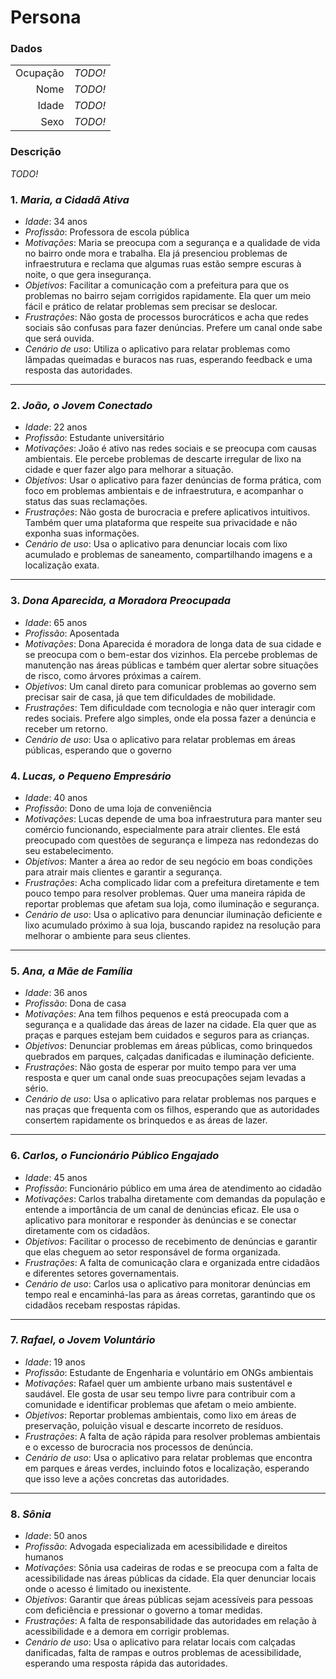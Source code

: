 # Persona

### Dados

|        |                    |
|-------:|--------------------|
|Ocupação|*TODO!*             |
|Nome    |*TODO!*             |
|Idade   |*TODO!*             |
|Sexo    |*TODO!*             |

### Descrição

*TODO!*


### 1. *Maria, a Cidadã Ativa*
   - *Idade*: 34 anos
   - *Profissão*: Professora de escola pública
   - *Motivações*: Maria se preocupa com a segurança e a qualidade de vida no bairro onde mora e trabalha. Ela já presenciou problemas de infraestrutura e reclama que algumas ruas estão sempre escuras à noite, o que gera insegurança.
   - *Objetivos*: Facilitar a comunicação com a prefeitura para que os problemas no bairro sejam corrigidos rapidamente. Ela quer um meio fácil e prático de relatar problemas sem precisar se deslocar.
   - *Frustrações*: Não gosta de processos burocráticos e acha que redes sociais são confusas para fazer denúncias. Prefere um canal onde sabe que será ouvida.
   - *Cenário de uso*: Utiliza o aplicativo para relatar problemas como lâmpadas queimadas e buracos nas ruas, esperando feedback e uma resposta das autoridades.

---

### 2. *João, o Jovem Conectado*
   - *Idade*: 22 anos
   - *Profissão*: Estudante universitário
   - *Motivações*: João é ativo nas redes sociais e se preocupa com causas ambientais. Ele percebe problemas de descarte irregular de lixo na cidade e quer fazer algo para melhorar a situação.
   - *Objetivos*: Usar o aplicativo para fazer denúncias de forma prática, com foco em problemas ambientais e de infraestrutura, e acompanhar o status das suas reclamações.
   - *Frustrações*: Não gosta de burocracia e prefere aplicativos intuitivos. Também quer uma plataforma que respeite sua privacidade e não exponha suas informações.
   - *Cenário de uso*: Usa o aplicativo para denunciar locais com lixo acumulado e problemas de saneamento, compartilhando imagens e a localização exata.

---

### 3. *Dona Aparecida, a Moradora Preocupada*
   - *Idade*: 65 anos
   - *Profissão*: Aposentada
   - *Motivações*: Dona Aparecida é moradora de longa data de sua cidade e se preocupa com o bem-estar dos vizinhos. Ela percebe problemas de manutenção nas áreas públicas e também quer alertar sobre situações de risco, como árvores próximas a caírem.
   - *Objetivos*: Um canal direto para comunicar problemas ao governo sem precisar sair de casa, já que tem dificuldades de mobilidade.
   - *Frustrações*: Tem dificuldade com tecnologia e não quer interagir com redes sociais. Prefere algo simples, onde ela possa fazer a denúncia e receber um retorno.
   - *Cenário de uso*: Usa o aplicativo para relatar problemas em áreas públicas, esperando que o governo 

### 4. *Lucas, o Pequeno Empresário*
   - *Idade*: 40 anos
   - *Profissão*: Dono de uma loja de conveniência
   - *Motivações*: Lucas depende de uma boa infraestrutura para manter seu comércio funcionando, especialmente para atrair clientes. Ele está preocupado com questões de segurança e limpeza nas redondezas do seu estabelecimento.
   - *Objetivos*: Manter a área ao redor de seu negócio em boas condições para atrair mais clientes e garantir a segurança.
   - *Frustrações*: Acha complicado lidar com a prefeitura diretamente e tem pouco tempo para resolver problemas. Quer uma maneira rápida de reportar problemas que afetam sua loja, como iluminação e segurança.
   - *Cenário de uso*: Usa o aplicativo para denunciar iluminação deficiente e lixo acumulado próximo à sua loja, buscando rapidez na resolução para melhorar o ambiente para seus clientes.

---

### 5. *Ana, a Mãe de Família*
   - *Idade*: 36 anos
   - *Profissão*: Dona de casa
   - *Motivações*: Ana tem filhos pequenos e está preocupada com a segurança e a qualidade das áreas de lazer na cidade. Ela quer que as praças e parques estejam bem cuidados e seguros para as crianças.
   - *Objetivos*: Denunciar problemas em áreas públicas, como brinquedos quebrados em parques, calçadas danificadas e iluminação deficiente.
   - *Frustrações*: Não gosta de esperar por muito tempo para ver uma resposta e quer um canal onde suas preocupações sejam levadas a sério.
   - *Cenário de uso*: Usa o aplicativo para relatar problemas nos parques e nas praças que frequenta com os filhos, esperando que as autoridades consertem rapidamente os brinquedos e as áreas de lazer.

---

### 6. *Carlos, o Funcionário Público Engajado*
   - *Idade*: 45 anos
   - *Profissão*: Funcionário público em uma área de atendimento ao cidadão
   - *Motivações*: Carlos trabalha diretamente com demandas da população e entende a importância de um canal de denúncias eficaz. Ele usa o aplicativo para monitorar e responder às denúncias e se conectar diretamente com os cidadãos.
   - *Objetivos*: Facilitar o processo de recebimento de denúncias e garantir que elas cheguem ao setor responsável de forma organizada.
   - *Frustrações*: A falta de comunicação clara e organizada entre cidadãos e diferentes setores governamentais.
   - *Cenário de uso*: Carlos usa o aplicativo para monitorar denúncias em tempo real e encaminhá-las para as áreas corretas, garantindo que os cidadãos recebam respostas rápidas.

---

### 7. *Rafael, o Jovem Voluntário*
   - *Idade*: 19 anos
   - *Profissão*: Estudante de Engenharia e voluntário em ONGs ambientais
   - *Motivações*: Rafael quer um ambiente urbano mais sustentável e saudável. Ele gosta de usar seu tempo livre para contribuir com a comunidade e identificar problemas que afetam o meio ambiente.
   - *Objetivos*: Reportar problemas ambientais, como lixo em áreas de preservação, poluição visual e descarte incorreto de resíduos.
   - *Frustrações*: A falta de ação rápida para resolver problemas ambientais e o excesso de burocracia nos processos de denúncia.
   - *Cenário de uso*: Usa o aplicativo para relatar problemas que encontra em parques e áreas verdes, incluindo fotos e localização, esperando que isso leve a ações concretas das autoridades.

---

### 8. *Sônia*
   - *Idade*: 50 anos
   - *Profissão*: Advogada especializada em acessibilidade e direitos humanos
   - *Motivações*: Sônia usa cadeiras de rodas e se preocupa com a falta de acessibilidade nas áreas públicas da cidade. Ela quer denunciar locais onde o acesso é limitado ou inexistente.
   - *Objetivos*: Garantir que áreas públicas sejam acessíveis para pessoas com deficiência e pressionar o governo a tomar medidas.
   - *Frustrações*: A falta de responsabilidade das autoridades em relação à acessibilidade e a demora em corrigir problemas.
   - *Cenário de uso*: Usa o aplicativo para relatar locais com calçadas danificadas, falta de rampas e outros problemas de acessibilidade, esperando uma resposta rápida das autoridades.
